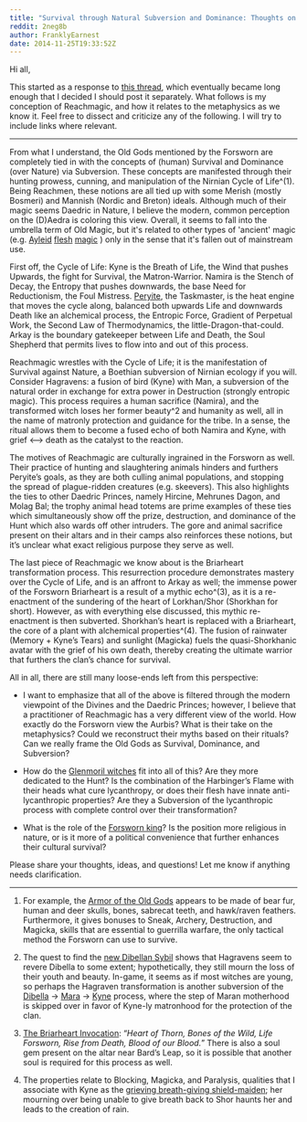 ```yaml
---
title: "Survival through Natural Subversion and Dominance: Thoughts on the Ideals of Reachmagic"
reddit: 2neg8b
author: FranklyEarnest
date: 2014-11-25T19:33:52Z
---
```


Hi all,


This started as a response to [this thread](http://www.reddit.com/r/teslore/comments/2nasxt/what_do_we_know_about_reachmagic/), which eventually became long enough that I decided I should post it separately. What follows is my conception of Reachmagic, and how it relates to the metaphysics as we know it. Feel free to dissect and criticize any of the following. I will try to include links where relevant.


*****


From what I understand, the Old Gods mentioned by the Forsworn are completely tied in with the concepts of (human) Survival and Dominance (over Nature) via Subversion. These concepts are manifested through their hunting prowess, cunning, and manipulation of the Nirnian Cycle of Life^(1). Being Reachmen, these notions are all tied up with some Merish (mostly Bosmeri) and Mannish (Nordic and Breton) ideals. Although much of their magic seems Daedric in Nature, I believe the modern, common perception on the (D)Aedra is coloring this view. Overall, it seems to fall into the umbrella term of Old Magic, but it's related to other types of 'ancient' magic (e.g. [Ayleid](http://www.uesp.net/wiki/Lore:Daedra_Worship:_The_Ayleids) [flesh](http://www.uesp.net/wiki/Skyrim:Butcher_Journal_1) [magic](http://www.uesp.net/wiki/Skyrim:Butcher_Journal_2) ) only in the sense that it's fallen out of mainstream use.


First off, the Cycle of Life: Kyne is the Breath of Life, the Wind that pushes Upwards, the fight for Survival, the Matron-Warrior. Namira is the Stench of Decay, the Entropy that pushes downwards, the base Need for Reductionism, the Foul Mistress. [Peryite](http://www.reddit.com/r/teslore/comments/2mkc78/new_eso_lore_gives_connections_between_peryite/), the Taskmaster, is the heat engine that moves the cycle along, balanced both upwards Life and downwards Death like an alchemical process, the Entropic Force, Gradient of Perpetual Work, the Second Law of Thermodynamics, the little-Dragon-that-could. Arkay is the boundary gatekeeper between Life and Death, the Soul Shepherd that permits lives to flow into and out of this process.


Reachmagic wrestles with the Cycle of Life; it is the manifestation of Survival against Nature, a Boethian subversion of Nirnian ecology if you will. Consider Hagravens: a fusion of bird (Kyne) with Man, a subversion of the natural order in exchange for extra power in Destruction (strongly entropic magic). This process requires a human sacrifice (Namira), and the transformed witch loses her former beauty^2 and humanity as well, all in the name of matronly protection and guidance for the tribe. In a sense, the ritual allows them to become a fused echo of both Namira and Kyne, with grief &lt;—&gt; death as the catalyst to the reaction.


The motives of Reachmagic are culturally ingrained in the Forsworn as well. Their practice of hunting and slaughtering animals hinders and furthers Peryite’s goals, as they are both culling animal populations, and stopping the spread of plague-ridden creatures (e.g. skeevers). This also highlights the ties to other Daedric Princes, namely Hircine, Mehrunes Dagon, and Molag Bal; the trophy animal head totems are prime examples of these ties which simultaneously show off the prize, destruction, and dominance of the Hunt which also wards off other intruders. The gore and animal sacrifice present on their altars and in their camps also reinforces these notions, but it’s unclear what exact religious purpose they serve as well.


The last piece of Reachmagic we know about is the Briarheart transformation process. This resurrection procedure demonstrates mastery over the Cycle of Life, and is an affront to Arkay as well; the immense power of the Forsworn Briarheart is a result of a mythic echo^(3), as it is a re-enactment of the sundering of the heart of Lorkhan/Shor (Shorkhan for short). However, as with everything else discussed, this mythic re-enactment is then subverted. Shorkhan’s heart is replaced with a Briarheart, the core of a plant with alchemical properties^(4). The fusion of rainwater (Memory + Kyne’s Tears) and sunlight (Magicka) fuels the quasi-Shorkhanic avatar with the grief of his own death, thereby creating the ultimate warrior that furthers the clan’s chance for survival.


All in all, there are still many loose-ends left from this perspective:


*  I want to emphasize that all of the above is filtered through the modern viewpoint of the Divines and the Daedric Princes; however, I believe that a practitioner of Reachmagic has a very different view of the world. How exactly do the Forsworn view the Aurbis? What is their take on the metaphysics? Could we reconstruct their myths based on their rituals? Can we really frame the Old Gods as Survival, Dominance, and Subversion?


* How do the [Glenmoril witches](http://www.uesp.net/wiki/Skyrim:Glenmoril_Witch) fit into all of this? Are they more dedicated to the Hunt? Is the combination of the Harbinger’s Flame with their heads what cure lycanthropy, or does their flesh have innate anti-lycanthropic properties? Are they a Subversion of the lycanthropic process with complete control over their transformation?


* What is the role of the [Forsworn king](http://www.uesp.net/wiki/Lore:Madanach)? Is the position more religious in nature, or is it more of a political convenience that further enhances their cultural survival?


Please share your thoughts, ideas, and questions! Let me know if anything needs clarification.


*****


1. For example, the [Armor of the Old Gods](http://www.uesp.net/wiki/Skyrim:Armor_of_the_Old_Gods) appears to be made of bear fur, human and deer skulls, bones, sabrecat teeth, and hawk/raven feathers. Furthermore, it gives bonuses to Sneak, Archery, Destruction, and Magicka, skills that are essential to guerrilla warfare, the only tactical method the Forsworn can use to survive.


2. The quest to find the [new Dibellan Sybil](http://www.uesp.net/wiki/Skyrim:The_Heart_of_Dibella) shows that Hagravens seem to revere Dibella to some extent; hypothetically, they still mourn the loss of their youth and beauty. In-game, it seems as if most witches are young, so perhaps the Hagraven transformation is another subversion of the [Dibella](http://www.reddit.com/r/teslore/comments/20kfc7/femininity_in_tamrielic_faith_part_3_dibella/) -&gt; [Mara](http://www.reddit.com/r/teslore/comments/1zw5p0/femininity_in_tamrielic_faith_part_1_mara/) -&gt; [Kyne](http://www.reddit.com/r/teslore/comments/205cnu/femininity_in_tamrielic_faith_part_2_kyne/) process, where the step of Maran motherhood is skipped over in favor of Kyne-ly matronhood for the protection of the clan.


3. [The Briarheart Invocation](http://www.youtube.com/watch?v=WC7PW84C5xM): “*Heart of Thorn, Bones of the Wild, Life Forsworn, Rise from Death, Blood of our Blood.*” There is also a soul gem present on the altar near Bard’s Leap, so it is possible that another soul is required for this process as well.


4. The properties relate to Blocking, Magicka, and Paralysis, qualities that I associate with Kyne as the [grieving breath-giving shield-maiden](http://www.uesp.net/wiki/Lore:Kyne); her mourning over being unable to give breath back to Shor haunts her and leads to the creation of rain.
